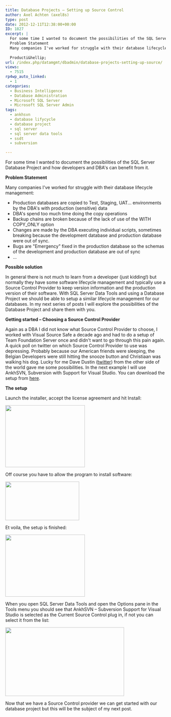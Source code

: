 ```yaml
---
title: Database Projects – Setting up Source Control
author: Axel Achten (axel8s)
type: post
date: 2012-12-11T12:38:00+00:00
ID: 1827
excerpt: |
  For some time I wanted to document the possibilities of the SQL Server Database Project and how developers and DBA's can benefit from it.
  Problem Statement
  Many companies I've worked for struggle with their database lifecycle management:
    
  Producti&hellip;
url: /index.php/datamgmt/dbadmin/database-projects-setting-up-source/
views:
  - 7515
rp4wp_auto_linked:
  - 1
categories:
  - Business Intelligence
  - Database Administration
  - Microsoft SQL Server
  - Microsoft SQL Server Admin
tags:
  - ankhsvn
  - database lifycycle
  - database project
  - sql server
  - sql server data tools
  - ssdt
  - subversion

---
```

For some time I wanted to document the possibilities of the SQL Server Database Project and how developers and DBA's can benefit from it.
  
**Problem Statement**
  
Many companies I've worked for struggle with their database lifecycle management:

  * Production databases are copied to Test, Staging, UAT... environments by the DBA's with production (sensitive) data
  * DBA's spend too much time doing the copy operations
  * Backup chains are broken because of the lack of use of the WITH COPY_ONLY option
  * Changes are made by the DBA executing individual scripts, sometimes breaking because the development database and production database were out of sync.
  * Bugs are "Emergency" fixed in the production database so the schemas of the development and production database are out of sync
  * ...

**Possible solution**
  
In general there is not much to learn from a developer (just kidding!) but normally they have some software lifecycle management and typically use a Source Control Provider to keep version information and the production version of their software. With SQL Server Data Tools and using a Database Project we should be able to setup a similar lifecycle management for our databases. In my next series of posts I will explore the possibilities of the Database Project and share them with you.
  
**Getting started – Choosing a Source Control Provider**
  
Again as a DBA I did not know what Source Control Provider to choose, I worked with Visual Source Safe a decade ago and had to do a setup of Team Foundation Server once and didn't want to go through this pain again. A quick poll on twitter on which Source Control Provider to use was depressing. Probably because our American friends were sleeping, the Belgian Developers were still hitting the snooze button and Christiaan was walking his dog. Lucky for me Dave Dustin ([twitter][1]) from the other side of the world gave me some possibilities. In the next example I will use AnkhSVN, Subversion with Support for Visual Studio. You can download the setup from [here][2].
  
**The setup**
  
Launch the installer, accept the license agreement and hit Install:

<div class="image_block">
  <a href="https://lessthandot.z19.web.core.windows.net/wp-content/uploads/blogs/DataMgmt/Axel8s/DBPSetup1.png?mtime=1355235876"><img alt="" src="https://lessthandot.z19.web.core.windows.net/wp-content/uploads/blogs/DataMgmt/Axel8s/DBPSetup1.png?mtime=1355235876" width="250" height="194" /></a>
</div>

Off course you have to allow the program to install software:

<div class="image_block">
  <a href="https://lessthandot.z19.web.core.windows.net/wp-content/uploads/blogs/DataMgmt/Axel8s/DBPSetup2.png?mtime=1355235894"><img alt="" src="https://lessthandot.z19.web.core.windows.net/wp-content/uploads/blogs/DataMgmt/Axel8s/DBPSetup2.png?mtime=1355235894" width="232" height="121" /></a>
</div>

Et voila, the setup is finished:

<div class="image_block">
  <a href="https://lessthandot.z19.web.core.windows.net/wp-content/uploads/blogs/DataMgmt/Axel8s/DBPSetup3.png?mtime=1355236334"><img alt="" src="https://lessthandot.z19.web.core.windows.net/wp-content/uploads/blogs/DataMgmt/Axel8s/DBPSetup3.png?mtime=1355236334" width="250" height="194" /></a>
</div>

When you open SQL Server Data Tools and open the Options pane in the Tools menu you should see that AnkhSVN – Subversion Support for Visual Studio is selected as the Current Source Control plug in, if not you can select it from the list:

<div class="image_block">
  <a href="https://lessthandot.z19.web.core.windows.net/wp-content/uploads/blogs/DataMgmt/Axel8s/DBPSetup4.png?mtime=1355235963"><img alt="" src="https://lessthandot.z19.web.core.windows.net/wp-content/uploads/blogs/DataMgmt/Axel8s/DBPSetup4.png?mtime=1355235963" width="373" height="215" /></a>
</div>

Now that we have a Source Control provider we can get started with our database project but this will be the subject of my next post.

 [1]: https://twitter.com/venzann
 [2]: http://visualstudiogallery.msdn.microsoft.com/E721D830-7664-4E02-8D03-933C3F1477F2